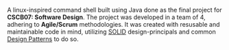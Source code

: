 A linux-inspired command shell built using Java done as the final project for **CSCB07: Software Design**. The project was developed in a team of 4, adhering to **Agile/Scrum** methodologies. It was created with resusable and maintainable code in mind, utilizing [SOLID](https://deviq.com/solid/) design-principals and common [Design Patterns](https://sourcemaking.com/design_patterns) to do so.